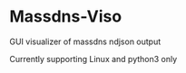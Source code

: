 # Massdns-Viso
GUI visualizer of  massdns ndjson output

Currently supporting Linux and python3 only
